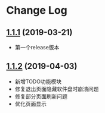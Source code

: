 # Change Log
## [1.1.1](https://github.com/ForgetSky/ForgetSkyWanAndroid) (2019-03-21)

- 第一个release版本

## [1.1.2](https://github.com/ForgetSky/ForgetSkyWanAndroid) (2019-04-03)

- 新增TODO功能模块
- 修复退出页面隐藏软件盘时崩溃问题
- 修复部分页面刷新问题
- 优化页面显示

